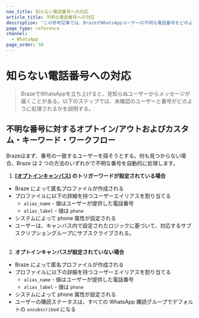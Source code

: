 ```yaml
---
nav_title: 知らない電話番号への対応
article_title: 不明な電話番号への対応
description: "この参考記事では、BrazeがWhatsAppユーザーの不明な電話番号をどのように処理するかについて説明する。"
page_type: reference
channel:
  - WhatsApp
page_order: 50
---
```


# 知らない電話番号への対応

> BrazeでWhatsAppを立ち上げると、見知らぬユーザーからメッセージが届くことがある。以下のステップでは、未確認のユーザーと番号がどのように処理されるかを説明する。

## 不明な番号に対するオプトイン/アウトおよびカスタム・キーワード・ワークフロー

Brazeはまず、番号の一致するユーザーを探そうとする。何も見つからない場合、Braze は 2 つの方法のいずれかで不明な番号を自動的に処理します。

1. **[[オプトインキャンバス]({{site.baseurl}}/user_guide/message_building_by_channel/whatsapp/message_processing/opt-ins_and_opt-outs/)] のトリガーワードが設定されている場合**
- Braze によって匿名プロファイルが作成される
- プロファイルに以下の詳細を持つユーザーエイリアスを割り当てる
  - `alias_name` - 値はユーザーが提供した電話番号
  - `alias_label` - 値は `phone`
- システムによって phone 属性が設定される
- ユーザーは、キャンバス内で設定されたロジックに基づいて、対応するサブスクリプショングループにサブスクライブされる。<br><br>
2. **オプトインキャンバスが設定されていない場合**
- Braze によって匿名プロファイルが作成される
- プロファイルに以下の詳細を持つユーザーエイリアスを割り当てる
  - `alias_name` - 値はユーザーが提供した電話番号
  - `alias_label` - 値は `phone`
- システムによって phone 属性が設定される
- ユーザーの購読ステータスは、すべての WhatsApp 購読グループでデフォルトの `unsubscribed` になる<br><br>

